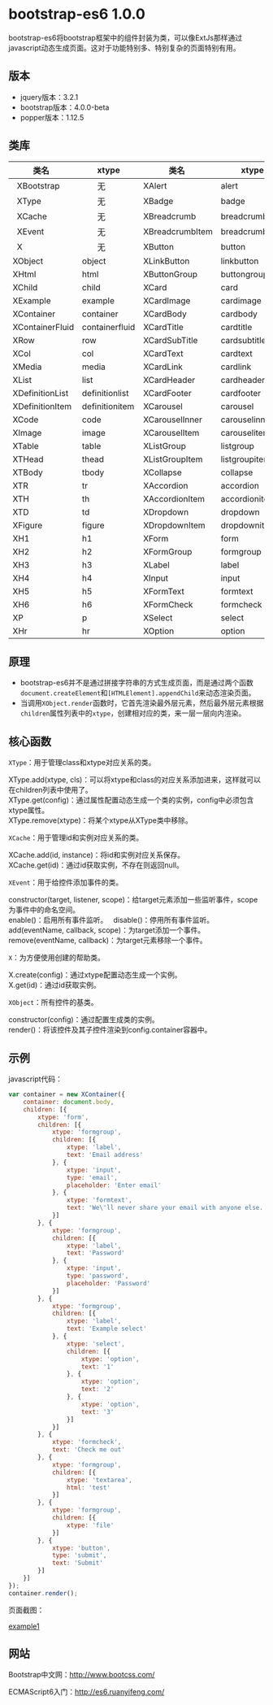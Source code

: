 # bootstrap-es6 1.0.0

bootstrap-es6将bootstrap框架中的组件封装为类，可以像ExtJs那样通过javascript动态生成页面。这对于功能特别多、特别复杂的页面特别有用。

## 版本

* jquery版本：3.2.1
* bootstrap版本：4.0.0-beta
* popper版本：1.12.5

## 类库

|       类名         |       xtype       |        类名          |       xtype        |      类名          |       xtype           |
|-------------------|-------------------|----------------------|--------------------|--------------------|-----------------------|
|   XBootstrap      |        无         |   XAlert             |   alert            |   XTextarea        |   textarea            |
|   XType           |        无         |   XBadge             |   badge            |   XFile            |   file                |
|   XCache          |        无         |   XBreadcrumb        |   breadcrumb       |   XInputGroup      |   inputgroup          |
|   XEvent          |        无         |   XBreadcrumbItem    |   breadcrumbitem   |   XInputGroupAddon |   inputgroupaddon     |
|   X               |        无         |   XButton            |   button           |   XJumbotron       |   jumbotron           |
|   XObject         |     object        |   XLinkButton        |   linkbutton       |   XModal           |   modal               |
|   XHtml           |     html          |   XButtonGroup       |   buttongroup      |   XNav             |   nav                 |
|   XChild          |     child         |   XCard              |   card             |   XNavItem         |   navitem             |
|   XExample        |     example       |   XCardImage         |   cardimage        |   XNavLink         |   navlink             |
|   XContainer      |     container     |   XCardBody          |   cardbody         |   XTabPanel        |   tabpanel            |
|   XContainerFluid |    containerfluid |   XCardTitle         |   cardtitle        |   XTabPanelItem    |   tabpanelitem        |
|   XRow            |    row            |   XCardSubTitle      |   cardsubtitle     |   XNavbar          |   navbar              |
|   XCol            |    col            |   XCardText          |   cardtext         |   XNavbarBrand     |   navbarbrand         |
|   XMedia          |    media          |   XCardLink          |   cardlink         |   XNavbarToggler   |   navbartoggler       |
|   XList           |    list           |   XCardHeader        |   cardheader       |   XNavbarCollapse  |   navbarcollapse      |
|   XDefinitionList |   definitionlist  |   XCardFooter        |   cardfooter       |   XNavbarNav       |   navbarnav           |
|   XDefinitionItem |   definitionitem  |   XCarousel          |   carousel         |   XDropdownMenu    |   dropdownmenu        |
|   XCode           |   code            |   XCarouselInner     |   carouselinner    |   XPagination      |   pagination          |
|   XImage          |   image           |   XCarouselItem      |   carouselitem     |   XPageItem        |   pageitem            |
|   XTable          |   table           |   XListGroup         |   listgroup        |   XPopOver         |   popover             |
|   XTHead          |   thead           |   XListGroupItem     |   listgroupitem    |   XProgress        |   progress            |
|   XTBody          |   tbody           |   XCollapse          |   collapse         |   XTooltip         |   tooltip             |
|   XTR             |   tr              |   XAccordion         |   accordion        |                    |                       |
|   XTH             |   th              |   XAccordionItem     |   accordionitem    |                    |                       |
|   XTD             |   td              |   XDropdown          |   dropdown         |                    |                       |
|   XFigure         |   figure          |   XDropdownItem      |   dropdownitem     |                    |                       |
|   XH1             |   h1              |   XForm              |   form             |                    |                       |
|   XH2             |   h2              |   XFormGroup         |   formgroup        |                    |                       |
|   XH3             |   h3              |   XLabel             |   label            |                    |                       |
|   XH4             |   h4              |   XInput             |   input            |                    |                       |
|   XH5             |   h5              |   XFormText          |   formtext         |                    |                       |
|   XH6             |   h6              |   XFormCheck         |   formcheck        |                    |                       |
|   XP              |   p               |   XSelect            |   select           |                    |                       |
|   XHr             |   hr              |   XOption            |   option           |                    |                       |

## 原理

* bootstrap-es6并不是通过拼接字符串的方式生成页面，而是通过两个函数`document.createElement`和`[HTMLElement].appendChild`来动态渲染页面。
* 当调用`XObject.render`函数时，它首先渲染最外层元素，然后最外层元素根据`children`属性列表中的`xtype`，创建相对应的类，来一层一层向内渲染。

## 核心函数

`XType`：用于管理class和xtype对应关系的类。

XType.add(xtype, cls)：可以将xtype和class的对应关系添加进来，这样就可以在children列表中使用了。  
XType.get(config)：通过属性配置动态生成一个类的实例，config中必须包含xtype属性。  
XType.remove(xtype)：将某个xtype从XType类中移除。  

`XCache`：用于管理id和实例对应关系的类。  

XCache.add(id, instance)：将id和实例对应关系保存。  
XCache.get(id)：通过id获取实例，不存在则返回null。  

`XEvent`：用于给控件添加事件的类。  

constructor(target, listener, scope)：给target元素添加一些监听事件，scope为事件中的命名空间。  
enable()：启用所有事件监听。  
disable()：停用所有事件监听。  
add(eventName, callback, scope)：为target添加一个事件。  
remove(eventName, callback)：为target元素移除一个事件。  

`X`：为方便使用创建的帮助类。  

X.create(config)：通过xtype配置动态生成一个实例。  
X.get(id)：通过id获取实例。  

`XObject`：所有控件的基类。  

constructor(config)：通过配置生成类的实例。  
render()：将该控件及其子控件渲染到config.container容器中。  

## 示例

javascript代码：

```javascript
var container = new XContainer({
    container: document.body,
    children: [{
        xtype: 'form',
        children: [{
            xtype: 'formgroup',
            children: [{
                xtype: 'label',
                text: 'Email address'
            }, {
                xtype: 'input',
                type: 'email',
                placeholder: 'Enter email'
            }, {
                xtype: 'formtext',
                text: 'We\'ll never share your email with anyone else.'
            }]
        }, {
            xtype: 'formgroup',
            children: [{
                xtype: 'label',
                text: 'Password'
            }, {
                xtype: 'input',
                type: 'password',
                placeholder: 'Password'
            }]
        }, {
            xtype: 'formgroup',
            children: [{
                xtype: 'label',
                text: 'Example select'
            }, {
                xtype: 'select',
                children: [{
                    xtype: 'option',
                    text: '1'
                }, {
                    xtype: 'option',
                    text: '2'
                }, {
                    xtype: 'option',
                    text: '3'
                }]
            }]
        }, {
            xtype: 'formcheck',
            text: 'Check me out'
        }, {
            xtype: 'formgroup',
            children: [{
                xtype: 'textarea',
                html: 'test'
            }]
        }, {
            xtype: 'formgroup',
            children: [{
                xtype: 'file'
            }]
        }, {
            xtype: 'button',
            type: 'submit',
            text: 'Submit'
        }]
    }]
});
container.render();
```

页面截图：

[example1](https://github.com/tengge1/bootstrap-es6/blob/master/image/example1.png)

## 网站

Bootstrap中文网：http://www.bootcss.com/

ECMAScript6入门：http://es6.ruanyifeng.com/
